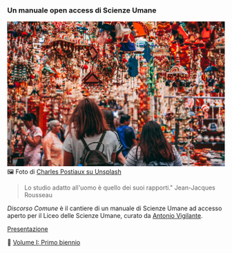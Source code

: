 ### Un manuale open access di Scienze Umane

![](immagini/charles-postiaux-efkSReIxQAw-unsplash.jpg)
🖼️ Foto di [Charles Postiaux su Unsplash](https://unsplash.com/it/@charlespostiaux)

> Lo studio adatto all'uomo è quello dei suoi rapporti." Jean-Jacques Rousseau

_Discorso Comune_ è il cantiere di un manuale di Scienze Umane ad accesso aperto per il Liceo delle Scienze Umane, curato da [Antonio Vigilante](autore.md).

[Presentazione](presentazione.md)

📖 [Volume I: Primo biennio](volume--1/index.md)









